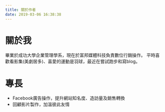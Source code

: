 ```yaml
---
title: 關於作者
date: 2019-03-06 16:38:38
---
```


# 關於我
畢業於成功大學企業管理學系，現在於富邦媒體科技負責數位行銷操作。
平時喜歡看影集(美劇居多)、喜愛的運動是羽球，最近在嘗試跑步和寫blog。

# 專長
* Facebook廣告操作，提升網站知名度、造訪量及銷售轉換
* 回顧影片製作，加溫彼此友情